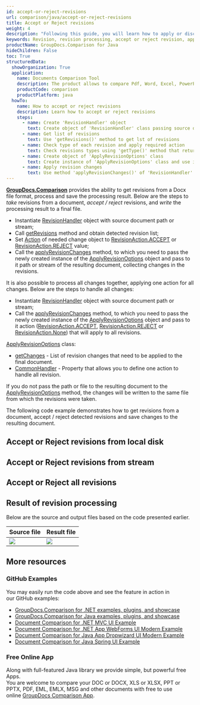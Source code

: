 ```yaml
---
id: accept-or-reject-revisions
url: comparison/java/accept-or-reject-revisions
title: Accept or Reject revisions
weight: 4
description: "Following this guide, you will learn how to apply or discard revisions found during document comparison using built-in Microsoft Word functionality."
keywords: Revision, revision processing, accept or reject revision, apply change for revision
productName: GroupDocs.Comparison for Java
hideChildren: False
toc: True
structuredData:
  showOrganization: True
  application:
    name: Documents Comparison Tool
    description: The product allows to compare Pdf, Word, Excel, PowerPoint, AutoCad, Image, Code and much more file formats. Comparison API also supports accepting or rejecting changes, extracting document information and generating comparison report
    productCode: comparison
    productPlatform: java
  howTo:
    name: How to accept or reject revisions
    description: Learn how to accept or reject revisions
    steps:
      - name: Create 'RevisionHandler' object
        text: Create object of 'RevisionHandler' class passing source document as a constructor argument
      - name: Get list of revisions
        text: Use 'getRevisions()' method to get lst of revisions
      - name: Check type of each revision and apply required action
        text: Check revisions types using 'getType()' method that returns one of 'RevisionType.*' value and apply required action using method 'setAction(RevisionAction.ACCEPT)'
      - name: Create object of 'ApplyRevisionOptions' class
        text: Create instance of 'ApplyRevisionOptions' class and use its methods 'setChanges(changesList)' to put changes
      - name: Apply revision changes
        text: Use method 'applyRevisionChanges()' of 'RevisionHandler' object passing result document path and revision options as arguments
---
```


**[GroupDocs.Comparison](https://products.groupdocs.com/comparison)** provides the ability to get revisions from a Docx file format, process and save the processing result.
Below are the steps to _take_ revisions from a document, _accept / reject_ revisions, and _write_ the processing result to a final file.

- Instantiate [RevisionHandler](https://reference.groupdocs.com/comparison/java/com.groupdocs.comparison.words.revision/RevisionHandler) object with source document path or stream;
- Call [getRevisions](<https://reference.groupdocs.com/comparison/java/com.groupdocs.comparison.words.revision/RevisionHandler#getRevisions()>) method and obtain detected revision list;
- Set [Action](<https://reference.groupdocs.com/comparison/java/com.groupdocs.comparison.words.revision/RevisionInfo#setAction(com.groupdocs.comparison.words.revision.RevisionAction)>) of needed change object to [RevisionAction.ACCEPT](https://reference.groupdocs.com/comparison/java/com.groupdocs.comparison.words.revision/RevisionAction#Accept) or [RevisionAction.REJECT](https://reference.groupdocs.com/comparison/java/com.groupdocs.comparison.words.revision/RevisionAction#Reject) value;
- Call the [applyRevisionChanges](<https://reference.groupdocs.com/comparison/java/com.groupdocs.comparison.words.revision/RevisionHandler#applyRevisionChanges(com.groupdocs.comparison.words.revision.ApplyRevisionOptions)>) method, to which you need to pass the newly created instance of the [ApplyRevisionOptions](https://reference.groupdocs.com/comparison/java/com.groupdocs.comparison.words.revision/ApplyRevisionOptions) object and pass to it path or stream of the resulting document, collecting changes in the revisions.

It is also possible to process all changes together, applying one action for all changes. Below are the steps to handle all changes:

- Instantiate [RevisionHandler](https://reference.groupdocs.com/comparison/java/com.groupdocs.comparison.words.revision/RevisionHandler) object with source document path or stream;
- Call the [applyRevisionChanges](<https://reference.groupdocs.com/comparison/java/com.groupdocs.comparison.words.revision/RevisionHandler#applyRevisionChanges(com.groupdocs.comparison.words.revision.ApplyRevisionOptions)>) method, to which you need to pass the newly created instance of the [ApplyRevisionOptions](https://reference.groupdocs.com/comparison/java/com.groupdocs.comparison.words.revision/ApplyRevisionOptions) object and pass to it action ([RevisionAction.ACCEPT](https://reference.groupdocs.com/comparison/java/com.groupdocs.comparison.words.revision/RevisionAction#Accept), [RevisionAction.REJECT](https://reference.groupdocs.com/comparison/java/com.groupdocs.comparison.words.revision/RevisionAction#Reject) or [RevisionAction.None](https://reference.groupdocs.com/comparison/java/com.groupdocs.comparison.words.revision/RevisionAction#None)) that will apply to all revisions.

[ApplyRevisionOptions](https://reference.groupdocs.com/comparison/java/com.groupdocs.comparison.words.revision/ApplyRevisionOptions) class:

- [getChanges](<https://reference.groupdocs.com/comparison/java/com.groupdocs.comparison.words.revision/ApplyRevisionOptions#getChanges()>) - List of revision changes that need to be applied to the final document.
- [CommonHandler](<https://reference.groupdocs.com/comparison/java/com.groupdocs.comparison.words.revision/ApplyRevisionOptions#getCommonHandler()>) - Property that allows you to define one action to handle all revision.

If you do not pass the path or file to the resulting document to the [ApplyRevisionOptions](https://reference.groupdocs.com/comparison/java/com.groupdocs.comparison.words.revision/ApplyRevisionOptions) method, the changes will be written to the same file from which the revisions were taken.

The following code example demonstrates how to get revisions from a document, accept / reject detected revisions and save changes to the resulting document.

## Accept or Reject revisions from local disk

<script src="https://gist.github.com/groupdocs-comparison-gists/959d27303cb17b3f1c026ca018626137.js"></script>

## Accept or Reject revisions from stream

<script src="https://gist.github.com/groupdocs-comparison-gists/4e175bc335e86438f4dc6e742e8b4c57.js"></script>

## Accept or Reject all revisions

<script src="https://gist.github.com/groupdocs-comparison-gists/f66fbdb53c66bd82c03d5697d47bf9d0.js"></script>

## Result of revision processing

Below are the source and output files based on the code presented earlier.

| Source file                                    | Result file                                           |
| ---------------------------------------------- | ----------------------------------------------------- |
| ![](/comparison/java/images/revision-file.png) | ![](/comparison/java/images/result-revision-file.png) |

## More resources

### GitHub Examples

You may easily run the code above and see the feature in action in our GitHub examples:

- [GroupDocs.Comparison for .NET examples, plugins, and showcase](https://github.com/groupdocs-comparison/GroupDocs.Comparison-for-.NET)
- [GroupDocs.Comparison for Java examples, plugins, and showcase](https://github.com/groupdocs-comparison/GroupDocs.Comparison-for-Java)
- [Document Comparison for .NET MVC UI Example](https://github.com/groupdocs-comparison/GroupDocs.Comparison-for-.NET-MVC)
- [Document Comparison for .NET App WebForms UI Modern Example](https://github.com/groupdocs-comparison/GroupDocs.Comparison-for-.NET-WebForms)
- [Document Comparison for Java App Dropwizard UI Modern Example](https://github.com/groupdocs-comparison/GroupDocs.Comparison-for-Java-Dropwizard)
- [Document Comparison for Java Spring UI Example](https://github.com/groupdocs-comparison/GroupDocs.Comparison-for-Java-Spring)

### Free Online App

Along with full-featured Java library we provide simple, but powerful free Apps.  
You are welcome to compare your DOC or DOCX, XLS or XLSX, PPT or PPTX, PDF, EML, EMLX, MSG and other documents with free to use online [GroupDocs Comparison App](https://products.groupdocs.app/comparison).
